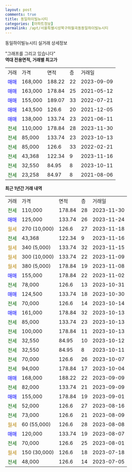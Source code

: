 ```yaml
---
layout: post
comments: true
title: 동일하이빌뉴시티
categories: [아파트정보]
permalink: /apt/서울특별시성북구하월곡동동일하이빌뉴시티
---
```


동일하이빌뉴시티 실거래 상세정보

<script type="text/javascript">
  google.charts.load('current', {'packages':['line', 'corechart']});
  google.charts.setOnLoadCallback(drawChart);

  function drawChart() {
    var data = new google.visualization.DataTable();
    data.addColumn('date', '거래일');
    data.addColumn('number', "매매");
    data.addColumn('number', "전세");
    data.addColumn('number', "전매");

    data.addRows([[new Date(Date.parse("2023-11-30")), null, 110000, null], [new Date(Date.parse("2023-11-24")), 125000, null, null], [new Date(Date.parse("2023-11-18")), null, null, null], [new Date(Date.parse("2023-11-16")), null, 43368, null], [new Date(Date.parse("2023-11-15")), null, null, null], [new Date(Date.parse("2023-11-09")), null, null, null], [new Date(Date.parse("2023-11-08")), null, null, null], [new Date(Date.parse("2023-11-02")), 155000, null, null], [new Date(Date.parse("2023-10-31")), null, 78000, null], [new Date(Date.parse("2023-10-30")), 124500, null, null], [new Date(Date.parse("2023-10-14")), null, 70000, null], [new Date(Date.parse("2023-10-13")), 161000, null, null], [new Date(Date.parse("2023-10-13")), null, 85000, null], [new Date(Date.parse("2023-10-13")), null, 100000, null], [new Date(Date.parse("2023-10-12")), null, 32550, null], [new Date(Date.parse("2023-10-11")), null, 32550, null], [new Date(Date.parse("2023-10-07")), null, 70000, null], [new Date(Date.parse("2023-10-04")), null, 94000, null], [new Date(Date.parse("2023-09-09")), 168000, null, null], [new Date(Date.parse("2023-09-09")), null, 82000, null], [new Date(Date.parse("2023-09-01")), 155000, null, null], [new Date(Date.parse("2023-08-16")), null, 52000, null], [new Date(Date.parse("2023-08-09")), null, 73000, null], [new Date(Date.parse("2023-08-08")), null, null, null], [new Date(Date.parse("2023-08-07")), 120000, null, null], [new Date(Date.parse("2023-08-01")), null, 70000, null], [new Date(Date.parse("2023-07-18")), null, null, null], [new Date(Date.parse("2023-07-05")), null, 48000, null]]);

    var options = {
      hAxis: {
        format: 'yyyy/MM/dd'
      },    
      lineWidth: 0,
      pointsVisible: true,    
      title: '최근 1년간 유형별 실거래가 분포',
      legend: { position: 'bottom' }
    };

    var formatter = new google.visualization.NumberFormat({pattern:'###,###'} );
    formatter.format(data, 1);
    formatter.format(data, 2);
    
    setTimeout(function() {
        var chart = new google.visualization.LineChart(document.getElementById('columnchart_material'));
        chart.draw(data, (options));
        document.getElementById('loading').style.display = 'none';
    }, 200);
  }
</script>


<div id="loading" style="z-index:20; display: block; margin-left: 0px">"그래프를 그리고 있습니다"</div>
<div id="columnchart_material" style="width: 95%; margin-left: 0px; display: block"></div>
<!-- contents start -->
<b>역대 전용면적, 거래별 최고가</b>
<table class="sortable">
    <tr>
      <td>거래</td>
      <td>가격</td>
      <td>면적</td>
      <td>층</td>
      <td>거래일</td>
    </tr>
        <tr>
          <td><a style="color: blue">매매</a></td>
          <td>168,000</td>
          <td>188.22</td>
          <td>22</td>
          <td>2023-09-09</td>
        </tr>            <tr>
          <td><a style="color: blue">매매</a></td>
          <td>163,000</td>
          <td>178.84</td>
          <td>25</td>
          <td>2021-05-12</td>
        </tr>            <tr>
          <td><a style="color: blue">매매</a></td>
          <td>155,000</td>
          <td>189.07</td>
          <td>33</td>
          <td>2022-07-21</td>
        </tr>            <tr>
          <td><a style="color: blue">매매</a></td>
          <td>143,500</td>
          <td>126.6</td>
          <td>20</td>
          <td>2021-12-05</td>
        </tr>            <tr>
          <td><a style="color: blue">매매</a></td>
          <td>138,000</td>
          <td>133.74</td>
          <td>23</td>
          <td>2021-06-11</td>
        </tr>        
        <tr>
              <td><a style="color: darkgreen">전세</a></td>
              <td>110,000</td>
              <td>178.84</td>
              <td>28</td>
              <td>2023-11-30</td>
            </tr>            <tr>
              <td><a style="color: darkgreen">전세</a></td>
              <td>85,000</td>
              <td>133.74</td>
              <td>23</td>
              <td>2023-10-13</td>
            </tr>            <tr>
              <td><a style="color: darkgreen">전세</a></td>
              <td>85,000</td>
              <td>126.6</td>
              <td>33</td>
              <td>2022-02-21</td>
            </tr>            <tr>
              <td><a style="color: darkgreen">전세</a></td>
              <td>43,368</td>
              <td>122.34</td>
              <td>9</td>
              <td>2023-11-16</td>
            </tr>            <tr>
              <td><a style="color: darkgreen">전세</a></td>
              <td>32,550</td>
              <td>84.95</td>
              <td>8</td>
              <td>2023-10-11</td>
            </tr>            <tr>
              <td><a style="color: darkgreen">전세</a></td>
              <td>23,258</td>
              <td>84.97</td>
              <td>8</td>
              <td>2021-08-06</td>
            </tr>        
    
</table>

<b>최근 1년간 거래 내역</b>

<table class="sortable">
    <tr>
      <td>거래</td>
      <td>가격</td>
      <td>면적</td>
      <td>층</td>
      <td>거래일</td>
    </tr>
    <tr>
      <td><a style="color: darkgreen">전세</a></td>
      <td>110,000</td>
      <td>178.84</td>
      <td>28</td>
      <td>2023-11-30</td>
    </tr>          <tr>
      <td><a style="color: blue">매매</a></td>
      <td>125,000</td>
      <td>133.74</td>
      <td>26</td>
      <td>2023-11-24</td>
    </tr>          <tr>
      <td><a style="color: darkgoldenrod">월세</a></td>
      <td>270 (10,000)</td>
      <td>126.6</td>
      <td>27</td>
      <td>2023-11-18</td>
    </tr>          <tr>
      <td><a style="color: darkgreen">전세</a></td>
      <td>43,368</td>
      <td>122.34</td>
      <td>9</td>
      <td>2023-11-16</td>
    </tr>          <tr>
      <td><a style="color: darkgoldenrod">월세</a></td>
      <td>340 (5,000)</td>
      <td>133.74</td>
      <td>32</td>
      <td>2023-11-15</td>
    </tr>          <tr>
      <td><a style="color: darkgoldenrod">월세</a></td>
      <td>300 (10,000)</td>
      <td>133.74</td>
      <td>22</td>
      <td>2023-11-09</td>
    </tr>          <tr>
      <td><a style="color: darkgoldenrod">월세</a></td>
      <td>380 (5,000)</td>
      <td>178.84</td>
      <td>19</td>
      <td>2023-11-08</td>
    </tr>          <tr>
      <td><a style="color: blue">매매</a></td>
      <td>155,000</td>
      <td>178.84</td>
      <td>22</td>
      <td>2023-11-02</td>
    </tr>          <tr>
      <td><a style="color: darkgreen">전세</a></td>
      <td>78,000</td>
      <td>126.6</td>
      <td>13</td>
      <td>2023-10-31</td>
    </tr>          <tr>
      <td><a style="color: blue">매매</a></td>
      <td>124,500</td>
      <td>133.74</td>
      <td>18</td>
      <td>2023-10-30</td>
    </tr>          <tr>
      <td><a style="color: darkgreen">전세</a></td>
      <td>70,000</td>
      <td>126.6</td>
      <td>14</td>
      <td>2023-10-14</td>
    </tr>          <tr>
      <td><a style="color: blue">매매</a></td>
      <td>161,000</td>
      <td>178.84</td>
      <td>32</td>
      <td>2023-10-13</td>
    </tr>          <tr>
      <td><a style="color: darkgreen">전세</a></td>
      <td>85,000</td>
      <td>133.74</td>
      <td>23</td>
      <td>2023-10-13</td>
    </tr>          <tr>
      <td><a style="color: darkgreen">전세</a></td>
      <td>100,000</td>
      <td>178.84</td>
      <td>11</td>
      <td>2023-10-13</td>
    </tr>          <tr>
      <td><a style="color: darkgreen">전세</a></td>
      <td>32,550</td>
      <td>84.95</td>
      <td>10</td>
      <td>2023-10-12</td>
    </tr>          <tr>
      <td><a style="color: darkgreen">전세</a></td>
      <td>32,550</td>
      <td>84.95</td>
      <td>8</td>
      <td>2023-10-11</td>
    </tr>          <tr>
      <td><a style="color: darkgreen">전세</a></td>
      <td>70,000</td>
      <td>126.6</td>
      <td>26</td>
      <td>2023-10-07</td>
    </tr>          <tr>
      <td><a style="color: darkgreen">전세</a></td>
      <td>94,000</td>
      <td>178.84</td>
      <td>17</td>
      <td>2023-10-04</td>
    </tr>          <tr>
      <td><a style="color: blue">매매</a></td>
      <td>168,000</td>
      <td>188.22</td>
      <td>22</td>
      <td>2023-09-09</td>
    </tr>          <tr>
      <td><a style="color: darkgreen">전세</a></td>
      <td>82,000</td>
      <td>133.74</td>
      <td>21</td>
      <td>2023-09-09</td>
    </tr>          <tr>
      <td><a style="color: blue">매매</a></td>
      <td>155,000</td>
      <td>178.84</td>
      <td>19</td>
      <td>2023-09-01</td>
    </tr>          <tr>
      <td><a style="color: darkgreen">전세</a></td>
      <td>52,000</td>
      <td>126.6</td>
      <td>27</td>
      <td>2023-08-16</td>
    </tr>          <tr>
      <td><a style="color: darkgreen">전세</a></td>
      <td>73,000</td>
      <td>126.6</td>
      <td>21</td>
      <td>2023-08-09</td>
    </tr>          <tr>
      <td><a style="color: darkgoldenrod">월세</a></td>
      <td>60 (55,000)</td>
      <td>126.6</td>
      <td>28</td>
      <td>2023-08-08</td>
    </tr>          <tr>
      <td><a style="color: blue">매매</a></td>
      <td>120,000</td>
      <td>133.74</td>
      <td>19</td>
      <td>2023-08-07</td>
    </tr>          <tr>
      <td><a style="color: darkgreen">전세</a></td>
      <td>70,000</td>
      <td>126.6</td>
      <td>25</td>
      <td>2023-08-01</td>
    </tr>          <tr>
      <td><a style="color: darkgoldenrod">월세</a></td>
      <td>150 (30,000)</td>
      <td>126.6</td>
      <td>18</td>
      <td>2023-07-18</td>
    </tr>          <tr>
      <td><a style="color: darkgreen">전세</a></td>
      <td>48,000</td>
      <td>126.6</td>
      <td>14</td>
      <td>2023-07-05</td>
    </tr>      </table>
<!-- contents end -->    

